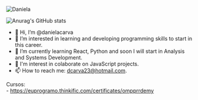 ![Daniela](https://user-images.githubusercontent.com/132776296/236644124-d731d5f8-5a51-41ed-81d0-3fa8b8dfb294.png)

![Anurag's GitHub stats](https://github-readme-stats.vercel.app/api?username=danielacarva&show_icons=true&theme=radical)
- 👋 Hi, I’m @danielacarva
- 👀 I’m interested in learning and developing programming skills to start in this career.
- 🌱 I’m currently learning React, Python and soon I will start in Analysis and Systems Development.
- 🔭 I'm interest in colaborate on JavaScript projects.
- 📫 How to reach me: dcarva23@hotmail.com.

Cursos:
<br> - https://euprogramo.thinkific.com/certificates/ompprrdemy
<!---
danielacarva/danielacarva is a ✨ special ✨ repository because its `README.md` (this file) appears on your GitHub profile.
You can click the Preview link to take a look at your changes.
--->
